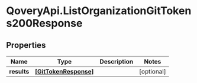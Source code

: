 # QoveryApi.ListOrganizationGitTokens200Response

## Properties

Name | Type | Description | Notes
------------ | ------------- | ------------- | -------------
**results** | [**[GitTokenResponse]**](GitTokenResponse.md) |  | [optional] 


